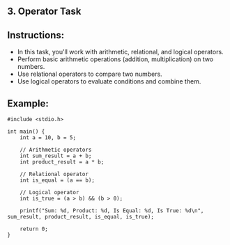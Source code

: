 ## 3. Operator Task

## Instructions:
- In this task, you'll work with arithmetic, relational, and logical operators.
- Perform basic arithmetic operations (addition, multiplication) on two numbers.
- Use relational operators to compare two numbers.
- Use logical operators to evaluate conditions and combine them.

## Example:
```
#include <stdio.h>

int main() {
    int a = 10, b = 5;

    // Arithmetic operators
    int sum_result = a + b;
    int product_result = a * b;

    // Relational operator
    int is_equal = (a == b);

    // Logical operator
    int is_true = (a > b) && (b > 0);

    printf("Sum: %d, Product: %d, Is Equal: %d, Is True: %d\n", sum_result, product_result, is_equal, is_true);
    
    return 0;
}
```
